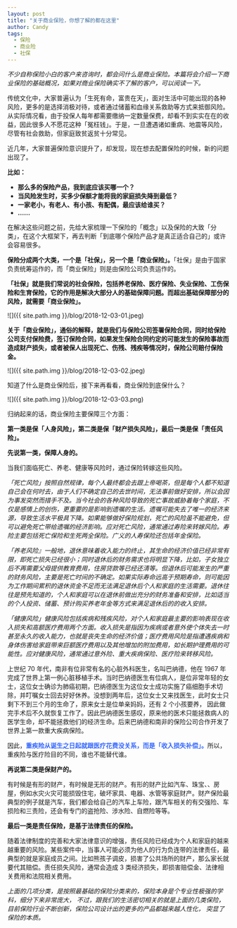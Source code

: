 ```yaml
---
layout: post
title: "关于商业保险，你想了解的都在这里"
author: Candy
tags: 
  - 保险
  - 商业险
  - 社保
---
```


*不少自称保险小白的客户来咨询时，都会问什么是商业保险。本篇将会介绍一下商业保险的基础概况，如果对商业保险确实不了解的客户，可以阅读一下。*

传统文化中，大家普遍认为「生死有命，富贵在天」，面对生活中可能出现的各种风险，更多的是选择消极对待，或者通过储蓄和血缘关系救助等方式来抵御风险。从实际情况看，由于投保人每年都需要缴纳一定数量保费，却看不到实实在在的收益，因此很多人不愿花这种「冤枉钱」。于是，一旦遭遇诸如重病、地震等风险，尽管有社会救助，但家庭致贫返贫十分常见。

近几年，大家普遍保险意识提升了，却发现，现在想去配置保险的时候，新的问题出现了。

**比如：**

- **那么多的保险产品，我到底应该买哪一个？**
- **当风险发生时，买多少保额才能将我的家庭损失降到最低？**
- **一家老小，有老人、有小孩、有配偶，最应该给谁买？**
- **……**

在解决这些问题之前，先给大家梳理一下保险的「概念」以及保险的大致「分类」，在这个大框架下，再去判断「到底哪个保险产品才是真正适合自己的」或许会容易很多。

**保险分成两个大类，一个是「社保」，另一个是「商业保险」。**「社保」是由于国家负责统筹运作的，而「商业保险」则是由保险公司负责运作的。

**「社保」就是我们常说的社会保险，包括养老保险、医疗保险、失业保险、工伤保险和生育保险，它的作用是解决大部分人的基础保障问题。而超出基础保障部分的风险，就需要「商业保险」。**

![]({{ site.path.img }}/blog/2018-12-03-01.jpeg)

**关于「商业保险」，通俗的解释，就是我们与保险公司签署保险合同，同时给保险公司支付保险费，签订保险合同，如果发生保险合同约定的可能发生的保险事故而造成财产损失，或者被保人出现死亡、伤残、残疾等情况时，保险公司赔付保险金。**

![]({{ site.path.img }}/blog/2018-12-03-02.jpeg)

知道了什么是商业保险后，接下来再看看，商业保险到底保什么？

![]({{ site.path.img }}/blog/2018-12-03-03.png)

归纳起来的话，商业保险主要保障三个方面：

**第一类是保「人身风险」，第二类是保「财产损失风险」，最后一类是保「责任风险」。**

**先说第一类，保障人身的。**

当我们面临死亡、养老、健康等风险时，通过保险转嫁这些风险。

*「死亡风险」按照自然规律，每个人最终都会去跟上帝喝茶，但是每个人都不知道自己会在何时去，由于人们不确定自己的去世时间，无法事前做好安排，所以会因为事发突然而措手不及。当今社会的各种风险导致的死亡事故威胁着每个家庭，不仅是感情上的创伤，更重要的是影响到遗嘱的生活。遗嘱可能失去了唯一的经济来源，导致生活水平极具下降。如果能够做好保险规划，死亡的风险虽不能避免，但可以避免死亡带给遗嘱的经济影响。应对死亡风险，通常通过寿险来转嫁风险。寿险主要包括死亡保险和生死两全保险。广义的人寿保险还包括年金保险。*

*「养老风险』一般地，退休意味着收入能力的终止，其生命的经济价值已经非常有限，即死亡损失已经很小；同时退休后的财务需求也将明显下降，比如，子女独立后不再需要父母提供教育费用，住房贷款等已经还清等。但退休后可能发生的严重的财务风险，主要是死亡时间的不确定。如果实际寿命远高于预期寿命，则可能因为工作期间累积的退休资金不足而无法满足退休后个人和家庭的生活需要。退休往往是预先知道的，个人和家庭可以在退休前做出充分的财务准备和安排，比如适当的个人投资、储蓄、预计购买养老年金等方式来满足退休后的的收入安排。*

*「健康风险」健康风险包括疾病和残疾风险，对个人和家庭最主要的影响表现在收入损失和高额医疗费用两个方面。收入损失是指因为疾病或者意外使个体失去一时甚至永久的收入能力，也就是丧失生命的经济价值；医疗费用风险是指遭遇疾病和身体伤害给家庭带来巨额医疗费用以及其他增加的附加费用，如长期护理费用的可能性。应对健康风险，通常通过意外险、重大疾病保险、医疗险来转移风险。*

上世纪 70 年代，南非有位非常有名的心脏外科医生，名叫巴纳德，他在 1967 年完成了世界上第一例心脏移植手术。当时巴纳德医生有位病人，是位非常年轻的女士，这位女士确诊为肺癌初期，巴纳德医生为这位女士成功实施了癌细胞手术切除，并叮嘱女士回去好好休养。没想到两年后，这位女士又来找医生，此时女士只剩下不到三个月的生命了，原来女士是位单亲妈妈，还有 2 个小孩要养， 因此做完手术后不久就恢复工作了。因此巴纳德医生感叹，原来他的医术只能拯救病人的医学生命，却不能拯救他们的经济生命。后来巴纳德和南非的保险公司合作开发了世界上第一款重大疾病保险。

因此，<a style="color: #3366ff"><b>重疾险从诞生之日起就跟医疗花费没关系，而是「收入损失补偿」。</b></a>所以，重疾险与医疗险目的不同，谁也不能替代谁。

**再说第二类是保财产的。**

有时候是有形的财产，有时候是无形的财产。有形的财产比如汽车、珠宝、、房屋，例如水灾火灾可能损毁住宅，破坏家具、电器、水管等家庭财产。财产保险最典型的例子就是汽车，我们都会给自己的汽车上车险，跟汽车相关的有交强险、车损险和三责险，还会有专门的盗抢险、涉水险、自燃险等等。

**最后一类是责任保险，是基于法律责任的保险。**

随着法律制度的完善和大家法律意识的增强，责任风险已经成为个人和家庭的越来越重要的风险。某些案件中，当事人可能必须为他人的行为负连带的法律责任，最典型的就是家庭成员之间。比如熊孩子调皮，损害了公共场所的财产，那么家长就要代其赔偿。责任损失风险，通常会造成 3 类经济损失，即损害赔偿金、法律相关费用和法院相关费用。

*上面的几项分类，是按照最基础的保险分类来的，保险本身是个专业性极强的学科，细分下来非常庞大， 不过，跟我们的生活密切相关的就是上面的几类保险，目前保险行业不断创新，保险公司设计出的更多的产品都越来越人性化， 突显了保险的本质。*
